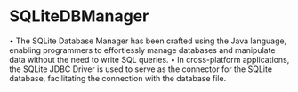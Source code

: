 # SQLiteDBManager
•	The SQLite Database Manager has been crafted using the Java language, enabling programmers to effortlessly manage databases and manipulate data without the need to write SQL queries.
•	In cross-platform applications, the SQLite JDBC Driver is used to serve as the connector for the SQLite database, facilitating the connection with the database file.







